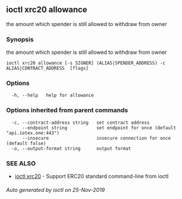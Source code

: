 ## ioctl xrc20 allowance

the amount which spender is still allowed to withdraw from owner

### Synopsis

the amount which spender is still allowed to withdraw from owner

```
ioctl xrc20 allowance [-s SIGNER] (ALIAS|SPENDER_ADDRESS) -c ALIAS|CONTRACT_ADDRESS  [flags]
```

### Options

```
  -h, --help   help for allowance
```

### Options inherited from parent commands

```
  -c, --contract-address string   set contract address
      --endpoint string           set endpoint for once (default "api.iotex.one:443")
      --insecure                  insecure connection for once (default false)
  -o, --output-format string      output format
```

### SEE ALSO

* [ioctl xrc20](ioctl_xrc20.md)	 - Support ERC20 standard command-line from ioctl

###### Auto generated by ioctl on 25-Nov-2019
